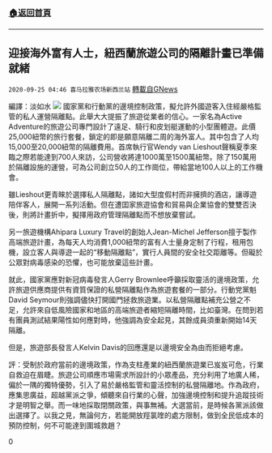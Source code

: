 ###  [:house:返回首頁](https://github.com/ourhimalayas/txt)
---

## 迎接海外富有人士，紐西蘭旅遊公司的隔離計畫已準備就緒
`2020-09-25 04:46 喜马拉雅农场新西兰站` [轉載自GNews](https://gnews.org/zh-hant/381333/)

編譯：淡如水
![]()![](https://s3.amazonaws.com/gnews-media-offload/wp-content/uploads/2020/09/25044039/Capture-23.png)
國家黨和行動黨的邊境控制政策，擬允許外國遊客入住經嚴格監管的私人運營隔離點。此舉大大提振了旅遊從業者的信心。一家名為Active Adventure的旅遊公司專門設計了遠足、騎行和皮划艇運動的小型團體遊。此價25,000紐幣的旅行套餐，鎖定的即是願意隔離二周的海外富人。其中包含了人均15,000至20,000紐幣的隔離費用。首席執行官Wendy van Lieshout聲稱夏季來臨之際若能達到700人來訪，公司營收將達1000萬至1500萬紐幣。除了150萬用於隔離設施的運營，可為公司創立50人的工作崗位，帶給當地100人以上的工作機會。

雖Lieshout更青睞於選擇私人隔離點，諸如大型度假村而非擁擠的酒店，讓導遊陪伴客人，展開一系列活動。但在遭囯家旅遊協會和貿易與企業協會的雙雙否決後，則將計畫折中，擬擇用政府管理隔離點而不想放棄嘗試。

另一旅遊機構Ahipara Luxury Travel的創始人Jean-Michel Jefferson擅于製作高端旅遊計畫，為每天人均消費1,000紐幣的富有人士量身定制了行程，租用包機，設立客人與導遊一起的“移動隔離點”，實行人員間的安全社交距離等。但礙於公眾對病毒感染的恐懼，也可能放棄這些計畫。

就此，國家黨應對新冠病毒發言人Gerry Brownlee呼籲採取靈活的邊境政策，允許旅遊供應商提供有資質保證的私營隔離點作為旅遊套餐的一部分。行動党黨魁David Seymour則強調儘快打開國門拯救旅遊業。以私營隔離點補充公營之不足，允許來自低風險國家和地區的高端旅遊者縮短隔離時間，比如臺灣。在問到若有團員測試結果陽性如何應對時，他強調為安全起見，其餘成員須重新開始14天隔離。

但是，旅遊部長發言人Kelvin Davis的回應還是以邊境安全為由而拒絕考慮。

評：受制於政府當前的邊境政策，作為支柱產業的紐西蘭旅遊業已岌岌可危，行業自救迫在眉睫。旅遊公司順應市場需求所設計的小眾產品，充分利用了地廣人稀，偏於一隅的獨特優勢，引入了易於嚴格監管和靈活控制的私營隔離地。作為政府，應集思廣益，超越黨派之爭，傾聽來自行業的心聲，加強邊境控制和提升追蹤技術才是明智之舉。而一味地採取閉關政策，與事無補。大選當前，是時候各黨派該做出選擇了。以我之見，無論何方，若能開放羥氯喹的處方限制，做到全民低成本的預防控制，何不可能達到圍城救趙？

0
